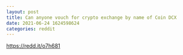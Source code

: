 ```yaml
--- 
layout: post 
title: Can anyone vouch for crypto exchange by name of Coin DCX 
date: 2021-06-24 1624598624 
categories: reddit 
--- 
```

https://redd.it/o7h681